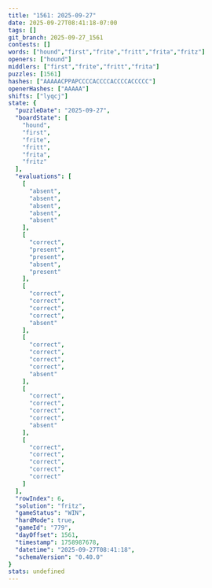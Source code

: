 ```yaml
---
title: "1561: 2025-09-27"
date: 2025-09-27T08:41:18-07:00
tags: []
git_branch: 2025-09-27_1561
contests: []
words: ["hound","first","frite","fritt","frita","fritz"]
openers: ["hound"]
middlers: ["first","frite","fritt","frita"]
puzzles: [1561]
hashes: ["AAAAACPPAPCCCCACCCCACCCCACCCCC"]
openerHashes: ["AAAAA"]
shifts: ["lyqcj"]
state: {
  "puzzleDate": "2025-09-27",
  "boardState": [
    "hound",
    "first",
    "frite",
    "fritt",
    "frita",
    "fritz"
  ],
  "evaluations": [
    [
      "absent",
      "absent",
      "absent",
      "absent",
      "absent"
    ],
    [
      "correct",
      "present",
      "present",
      "absent",
      "present"
    ],
    [
      "correct",
      "correct",
      "correct",
      "correct",
      "absent"
    ],
    [
      "correct",
      "correct",
      "correct",
      "correct",
      "absent"
    ],
    [
      "correct",
      "correct",
      "correct",
      "correct",
      "absent"
    ],
    [
      "correct",
      "correct",
      "correct",
      "correct",
      "correct"
    ]
  ],
  "rowIndex": 6,
  "solution": "fritz",
  "gameStatus": "WIN",
  "hardMode": true,
  "gameId": "779",
  "dayOffset": 1561,
  "timestamp": 1758987678,
  "datetime": "2025-09-27T08:41:18",
  "schemaVersion": "0.40.0"
}
stats: undefined
---
```

<!-- more -->
